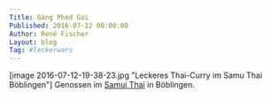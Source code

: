 ```yaml
---
Title: Gäng Phed Gai
Published: 2016-07-12 00:00:00
Author: René Fischer
Layout: blog
Tag: #leckerwars
---
```

[image 2016-07-12-19-38-23.jpg "Leckeres Thai-Curry im Samu Thai Böblingen"]
Genossen im [Samui Thai](https://goo.gl/maps/V1zMyPxahw7f355Z6) in Böblingen.
